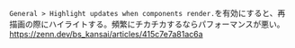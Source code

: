 `General > Highlight updates when components render.`を有効にすると、再描画の際にハイライトする。頻繁にチカチカするならパフォーマンスが悪い。
https://zenn.dev/bs_kansai/articles/415c7e7a81ac6a
